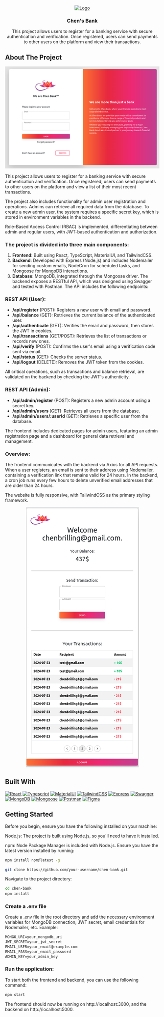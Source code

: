 <!-- PROJECT LOGO -->
<br />
<div align="center">
  <a href="./Front/src/logo.svg">
    <img src="https://tecdn.b-cdn.net/img/Photos/new-templates/bootstrap-login-form/lotus.webp" alt="Logo" width="80" height="80">
  </a>

  <h3 align="center">Chen's Bank</h3>

  <p align="center">
    This project allows users to register for a banking service with secure authentication and verification. Once registered, users can send payments to other users on the platform and view their transactions.
  </p>
</div>


<!-- ABOUT THE PROJECT -->
## About The Project
<div align="center">
<a href="./Preview/LoginPage.png">
    <img src="./Preview/LoginPage.png" alt="Logo">
</a>
</div>

This project allows users to register for a banking service with secure authentication and verification. Once registered, users can send payments to other users on the platform and view a list of their most recent transactions.

The project also includes functionality for admin user registration and operations. Admins can retrieve all required data from the database. To create a new admin user, the system requires a specific secret key, which is stored in environment variables in the backend.

Role-Based Access Control (RBAC) is implemented, differentiating between admin and regular users, with JWT-based authentication and authorization.


### The project is divided into three main components:

1. **Frontend**: Built using React, TypeScript, MaterialUI, and TailwindCSS.
2. **Backend**: Developed with Express (Node.js) and includes Nodemailer for sending custom emails, NodeCron for scheduled tasks, and Mongoose for MongoDB interactions.
3. **Database**: MongoDB, integrated through the Mongoose driver.
The backend exposes a RESTful API, which was designed using Swagger and tested with Postman. The API includes the following endpoints:

### REST API (User):
* **/api/register** (POST): Registers a new user with email and password.
* **/api/balance** (GET): Retrieves the current balance of the authenticated user.
* **/api/authenticate** (GET): Verifies the email and password, then stores the JWT in cookies.
* **/api/transactions** (GET/POST): Retrieves the list of transactions or records new ones.
* **/api/verify** (POST): Confirms the user's email using a verification code sent via email.
* **/api/status** (GET): Checks the server status.
* **/api/logout** (DELETE): Removes the JWT token from the cookies.

All critical operations, such as transactions and balance retrieval, are validated on the backend by checking the JWT's authenticity.

### REST API (Admin):
* **/api/admin/register** (POST): Registers a new admin account using a secret key.
* **/api/admin/users** (GET): Retrieves all users from the database.
* **/api/admin/users/:userId** (GET): Retrieves a specific user from the database.

The frontend includes dedicated pages for admin users, featuring an admin registration page and a dashboard for general data retrieval and management.


### Overview:
The frontend communicates with the backend via Axios for all API requests. When a user registers, an email is sent to their address using Nodemailer, containing a verification link that remains valid for 24 hours. In the backend, a cron job runs every few hours to delete unverified email addresses that are older than 24 hours.

The website is fully responsive, with TailwindCSS as the primary styling framework.

<div align="center">
<a href="./Preview/DashboardResponsive.png" >
    <img src="./Preview/DashboardResponsive.png" alt="Logo">
</a>
</div>

## Built With
[![React][React-logo]][React-url]
[![Typescript][Typescript-logo]][Typescript-url]
[![MaterialUI][MaterialUI-logo]][MaterialUI-url]
[![TailwindCSS][TailwindCSS-logo]][TailwindCSS-url]
[![Express][Express-logo]][Express-url]
[![Swagger][Swagger-logo]][Swagger-url]
[![MongoDB][MongoDB-logo]][MongoDB-url]
[![Mongoose][Mongoose-logo]][Mongoose-url]
[![Postman][Postman-logo]][Postman-url]
[![Figma][Figma-logo]][Figma-url]

## Getting Started


Before you begin, ensure you have the following installed on your machine:

Node.js: The project is built using Node.js, so you'll need to have it installed.

npm: Node Package Manager is included with Node.js. 
Ensure you have the latest version installed by running:
```sh
npm install npm@latest -g
```

```sh
git clone https://github.com/your-username/chen-bank.git
```
Navigate to the project directory:

```sh
cd chen-bank
npm install
```

### Create a .env file
Create a .env file in the root directory and add the necessary environment variables for MongoDB connection, JWT secret, email credentials for Nodemailer, etc. Example:

```
MONGO_URI=your_mongodb_uri
JWT_SECRET=your_jwt_secret
EMAIL_USER=your_email@example.com
EMAIL_PASS=your_email_password
ADMIN_KEY=your_admin_key
```

### Run the application:

To start both the frontend and backend, you can use the following command:

```sh
npm start
```
The frontend should now be running on http://localhost:3000, and the backend on http://localhost:5000.


[React-logo]: https://img.shields.io/badge/React-20232A?style=for-the-badge&logo=react&logoColor=61DAFB
[React-url]: https://reactjs.org/

[Typescript-logo]:https://img.shields.io/badge/Typescript-323330?style=for-the-badge&logo=typescript&logoColor=f0db4f
[Typescript-url]: https://www.typescriptlang.org/

[MaterialUI-logo]: https://img.shields.io/badge/MUI-42a5f5?style=for-the-badge&logo=mui&logoColor=white
[MaterialUI-url]: https://mui.com/

[TailwindCSS-logo]: https://img.shields.io/badge/tailwind-6d28d9?style=for-the-badge&logo=tailwindcss&logoColor=white
[TailwindCSS-url]: https://tailwindcss.com/

[Express-logo]: https://img.shields.io/badge/express-06b6d4?style=for-the-badge&logo=express&logoColor=white
[Express-url]: https://expressjs.com/

[Swagger-logo]: https://img.shields.io/badge/swagger-47c5c4?style=for-the-badge&logo=swagger&logoColor=white
[Swagger-url]: https://swagger.io/

[MongoDB-logo]: https://img.shields.io/badge/mongodb-3F3E42?style=for-the-badge&logo=mongodb&logoColor=3FA037
[MongoDB-url]: https://www.mongodb.com/

[Mongoose-logo]: https://img.shields.io/badge/Mongoose-881100?style=for-the-badge&logo=Mongoose&logoColor=white
[Mongoose-url]: https://mongoosejs.com/

[Postman-logo]: https://img.shields.io/badge/Postman-E86837?style=for-the-badge&logo=Postman&logoColor=white
[Postman-url]: https://www.postman.com/

[Figma-logo]: https://img.shields.io/badge/Figma-a259ff?style=for-the-badge&logo=Figma&logoColor=1abcfe
[Figma-url]: https://www.figma.com/
